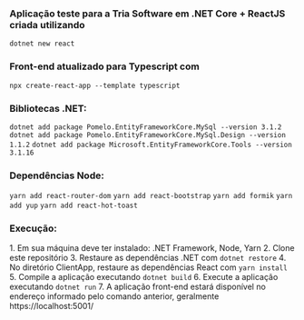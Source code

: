 <h3>Aplicação teste para a Tria Software em .NET Core + ReactJS criada utilizando</h3>
<code>dotnet new react</code>

<h3>Front-end atualizado para Typescript com</h3>
<code>npx create-react-app --template typescript</code>

<h3>Bibliotecas .NET:</h3>
<code>dotnet add package Pomelo.EntityFrameworkCore.MySql --version 3.1.2</code>
<code>dotnet add package Pomelo.EntityFrameworkCore.MySql.Design --version 1.1.2</code>
<code>dotnet add package Microsoft.EntityFrameworkCore.Tools --version 3.1.16</code>

<h3>Dependências Node:</h3>
<code>yarn add react-router-dom</code>
<code>yarn add react-bootstrap</code>
<code>yarn add formik</code>
<code>yarn add yup</code>
<code>yarn add react-hot-toast</code>

<h3>Execução:</h3>
 1. Em sua máquina deve ter instalado: .NET Framework, Node, Yarn
 2. Clone este repositório
 3. Restaure as dependências .NET com <code>dotnet restore</code>
 4. No diretório ClientApp, restaure as dependências React com <code>yarn install</code>
 5. Compile a aplicação executando <code>dotnet build</code>
 6. Execute a aplicação executando <code>dotnet run</code>
 7. A aplicação front-end estará disponível no endereço informado pelo comando anterior, geralmente https://localhost:5001/
